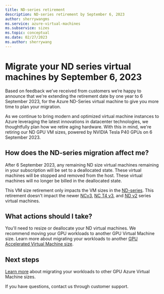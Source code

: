 ```yaml
---
title: ND-series retirement
description: ND-series retirement by September 6, 2023
author: sherrywangms
ms.service: azure-virtual-machines
ms.subservice: sizes
ms.topic: conceptual
ms.date: 02/27/2023
ms.author: sherrywang
---
```

# Migrate your ND series virtual machines by September 6, 2023
Based on feedback we’ve received from customers we’re happy to announce that we're extending the retirement date by one year to 6 September 2023, for the Azure ND-Series virtual machine to give you more time to plan  your migration. 

As we continue to bring modern and optimized virtual machine instances to Azure leveraging the latest innovations in datacenter technologies, we thoughtfully plan how we retire aging hardware. 
With this in mind, we're retiring our ND GPU VM sizes,  powered by NVIDIA Tesla P40 GPUs on 6 September 2023. 

## How does the ND-series migration affect me?  

After 6 September 2023, any remaining ND size virtual machines remaining in your subscription will be set to a deallocated state. These virtual machines will be stopped and removed from the host. These virtual machines will no longer be billed in the deallocated state. 

This VM size retirement only impacts the VM sizes in the [ND-series](../../nd-series.md). This retirement doesn't impact the newer [NCv3](../../ncv3-series.md), [NC T4 v3](../../nct4-v3-series.md), and [ND v2](../../ndv2-series.md) series virtual machines. 

## What actions should I take?  
You'll need to resize or deallocate your ND virtual machines. We recommend moving your GPU workloads to another GPU Virtual Machine size. Learn more about migrating your workloads to another [GPU Accelerated Virtual Machine size](../../sizes-gpu.md).

## Next steps
[Learn more](../../migration/sizes/n-series-migration.md) about migrating your workloads to other GPU Azure Virtual Machine sizes. 

If you have questions, contact us through customer support.
